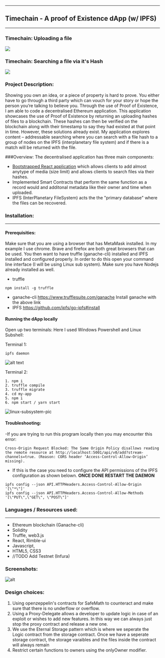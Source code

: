-----------------------------------------------------
## Timechain - A proof of Existence dApp (w/ IPFS) 
-----------------------------------------------------
### Timechain: Uploading a file
<img src="https://media.giphy.com/media/SSET2PZtIhO1SjGCEg/giphy.gif"/>

### Timechain: Searching a file via it's Hash

<img src="https://media.giphy.com/media/iIemTbaapy63EsxsiU/giphy.gif"/>

### Project Description:
Showing you own an idea, or a piece of property is hard to prove. You either have to
go through a third party which can vouch for your story or hope the person you’re
talking to believe you. Through the use of Proof of Existence, I am able to code a
decentralised Ethereum application. This application showcases the use of Proof of
Existence by returning an uploading hashes of files to a blockchain.
These hashes can then be verified on the blockchain along with their timestamp to
say they had existed at that point in time. However, these solutions already exist. My
application explores content – addressable searching where you can search with a
file hash to a group of nodes on the IPFS (interplanetary file system) and if there is a
match will be returned with the file.

###Overview:
The decentralised application has three main components:

- [Bootstrapped React application](https://github.com/facebook/create-react-app) which allows clients to add almost anytype of media (size limit) and allows clients to search files via their hashes.
- Implemented Smart Contracts that perform the same function as a record would and additonal metadata like their owner and time when uploaded.
- IPFS (InterPlanetary FileSystem) acts the the "primary database" where the files can be recovered.


### Installation:
---



#### Prerequisities:
Make sure that you are using a browser that has MetaMask installed. In my example I use chrome. Brave and firefox are both great browsers that can be used. You then want to have truffle (ganache-cli) installed and IPFS installed and configured properly. In order to do this open your command line interface (I will be using Linux sub system). Make sure you have Nodejs already installed as well.


- truffle
```
npm install -g truffle
```
- ganache-cli
https://www.trufflesuite.com/ganache 
Install ganache with the above link
- IPFS
https://github.com/ipfs/go-ipfs#install

#### Running the dApp locally
Open up two terminals: Here I used Windows Powershell and Linux Subshell:

Terminal 1:
```
ipfs daemon
```
![alt text](https://i.imgur.com/Ss2FmTg.png)

Terminal 2:
```
1. npm i
2. truffle compile
3. truffle migrate
4. cd my-app
5. npm i
6. npm start / yarn start
```
![linux-subsystem-pic](https://i.imgur.com/Yy3ybV9.png)

#### Troubleshooting:
-If you are trying to run this program locally then you may encounter this error:
```
Cross-Origin Request Blocked: The Same Origin Policy disallows reading the remote resource at http://localhost:5001/api/v0/add?stream-channels=true. (Reason: CORS header ‘Access-Control-Allow-Origin’ missing).
```
- If this is the case you need to configure the API permissions of the IPFS configuration as shown belown. **ONCE DONE RESTART THE DAEMON**
```
ipfs config --json API.HTTPHeaders.Access-Control-Allow-Origin '[\"*\"]'
ipfs config --json API.HTTPHeaders.Access-Control-Allow-Methods '[\"PUT\",\"GET\", \"POST\"]'

```

### Languages / Resources used:
---
- Ethereum blockchain (Ganache-cli)
- Solidity
- Truffle, web3.js
- React, Rimble-ui
- Javascript,
- HTML5, CSS3
- //TODO Add Testnet (Infura)

### Screenshots:

![alt](https://i.imgur.com/FP1wM8w.png)

### Design choices:

1. Using openzeppelin's contracts for SafeMath to counteract and make sure that there is no underflow or overflow.
2. Using a Proxy-Delegate allows a developer to update logic in case of an exploit or wishes to add new features. In this way we can always just stop the proxy contract and release a new one.
3. We use the Eternal Storage pattern which is where we seperate the Logic contract from the storage contract. Once we have a seperate storage contract, the storage varaibles and the files inside the contract will always remain
4. Restrict certain functions to owners using the onlyOwner modifier.
